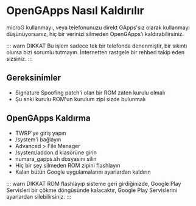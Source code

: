 # OpenGApps Nasıl Kaldırılır

microG kullanmayı, veya telefonunuzu direkt GApps'sız olarak kullanmayı
düşünüyorsanız, hiç bir verinizi silmeden OpenGApps'ı kaldırabilirsiniz.

::: warn DIKKAT
Bu işlem sadece tek bir telefonda denenmiştir, bir sıkıntı olursa bizi sorumlu
tutmayın. İnternetten rastgele bir rehberi takip eden sizsiniz.
:::

## Gereksinimler

- Signature Spoofing patch'i olan bir ROM zaten kurulu olmalı
- Şu anki kurulu ROM'un kurulum zipi sizde bulunmalı

## OpenGApps Kaldırma

- TWRP'ye giriş yapın
- /system'i bağlayın
- Advanced > File Manager
- /system/addon.d klasörüne girin
- numara_gapps.sh dosyasını silin
- Hiç bir şey silmeden ROM zipini flashlayın
- Kalan bütün Google uygulamalarını ayarlardan kaldırın

::: warn DIKKAT
ROM flashlayıp sisteme geri girdiğinizde, Google Play Servisleri bir çökme
döngüsünde kalacaktır, Google Play Servislerini ayarlardan silebilirsiniz.
:::